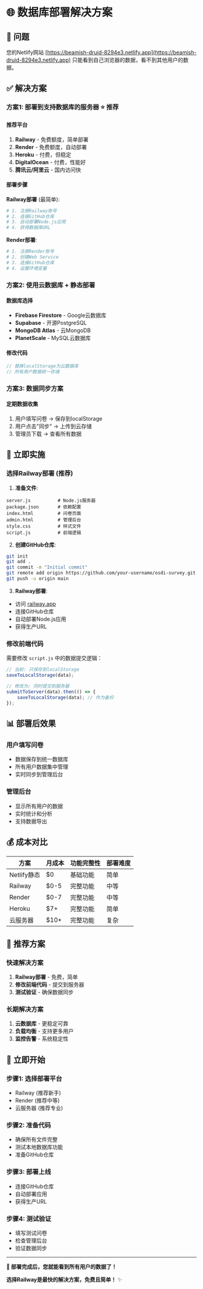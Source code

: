 # 🌐 数据库部署解决方案

## 🎯 **问题**
您的Netlify网站 [https://beamish-druid-8294e3.netlify.app](https://beamish-druid-8294e3.netlify.app) 只能看到自己浏览器的数据，看不到其他用户的数据。

## ✅ **解决方案**

### **方案1: 部署到支持数据库的服务器** ⭐ 推荐

#### **推荐平台**
1. **Railway** - 免费额度，简单部署
2. **Render** - 免费额度，自动部署
3. **Heroku** - 付费，但稳定
4. **DigitalOcean** - 付费，性能好
5. **腾讯云/阿里云** - 国内访问快

#### **部署步骤**

**Railway部署** (最简单):
```bash
# 1. 注册Railway账号
# 2. 连接GitHub仓库
# 3. 自动部署Node.js应用
# 4. 获得数据库URL
```

**Render部署**:
```bash
# 1. 注册Render账号
# 2. 创建Web Service
# 3. 连接GitHub仓库
# 4. 设置环境变量
```

### **方案2: 使用云数据库 + 静态部署**

#### **数据库选择**
- **Firebase Firestore** - Google云数据库
- **Supabase** - 开源PostgreSQL
- **MongoDB Atlas** - 云MongoDB
- **PlanetScale** - MySQL云数据库

#### **修改代码**
```javascript
// 替换localStorage为云数据库
// 所有用户数据统一存储
```

### **方案3: 数据同步方案**

#### **定期数据收集**
1. 用户填写问卷 → 保存到localStorage
2. 用户点击"同步" → 上传到云存储
3. 管理员下载 → 查看所有数据

## 🚀 **立即实施**

### **选择Railway部署** (推荐)

1. **准备文件**:
```
server.js          # Node.js服务器
package.json       # 依赖配置
index.html         # 问卷页面
admin.html         # 管理后台
style.css          # 样式文件
script.js          # 前端逻辑
```

2. **创建GitHub仓库**:
```bash
git init
git add .
git commit -m "Initial commit"
git remote add origin https://github.com/your-username/osdi-survey.git
git push -u origin main
```

3. **Railway部署**:
- 访问 [railway.app](https://railway.app)
- 连接GitHub仓库
- 自动部署Node.js应用
- 获得生产URL

### **修改前端代码**

需要修改 `script.js` 中的数据提交逻辑：

```javascript
// 当前: 只保存到localStorage
saveToLocalStorage(data);

// 修改为: 同时提交到服务器
submitToServer(data).then(() => {
    saveToLocalStorage(data); // 作为备份
});
```

## 📊 **部署后效果**

### **用户填写问卷**
- 数据保存到统一数据库
- 所有用户数据集中管理
- 实时同步到管理后台

### **管理后台**
- 显示所有用户的数据
- 实时统计和分析
- 支持数据导出

## 💰 **成本对比**

| 方案 | 月成本 | 功能完整性 | 部署难度 |
|------|--------|------------|----------|
| Netlify静态 | $0 | 基础功能 | 简单 |
| Railway | $0-5 | 完整功能 | 中等 |
| Render | $0-7 | 完整功能 | 中等 |
| Heroku | $7+ | 完整功能 | 简单 |
| 云服务器 | $10+ | 完整功能 | 复杂 |

## 🎯 **推荐方案**

### **快速解决方案**
1. **Railway部署** - 免费，简单
2. **修改前端代码** - 提交到服务器
3. **测试验证** - 确保数据同步

### **长期解决方案**
1. **云数据库** - 更稳定可靠
2. **负载均衡** - 支持更多用户
3. **监控告警** - 系统稳定性

## 🚀 **立即开始**

### **步骤1: 选择部署平台**
- Railway (推荐新手)
- Render (推荐中等)
- 云服务器 (推荐专业)

### **步骤2: 准备代码**
- 确保所有文件完整
- 测试本地数据库功能
- 准备GitHub仓库

### **步骤3: 部署上线**
- 连接GitHub仓库
- 自动部署应用
- 获得生产URL

### **步骤4: 测试验证**
- 填写测试问卷
- 检查管理后台
- 验证数据同步

---

**🎉 部署完成后，您就能看到所有用户的数据了！**

**选择Railway是最快的解决方案，免费且简单！** ✨ 